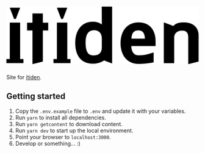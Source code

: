 # ![itiden logo](./static/logo.svg)

Site for [itiden](https://itiden.se).

## Getting started

1. Copy the `.env.example` file to `.env` and update it with your variables.
1. Run `yarn` to install all dependencies.
1. Run `yarn getcontent` to download content.
1. Run `yarn dev` to start up the local environment.
1. Point your browser to `localhost:3000`.
1. Develop or something... :)